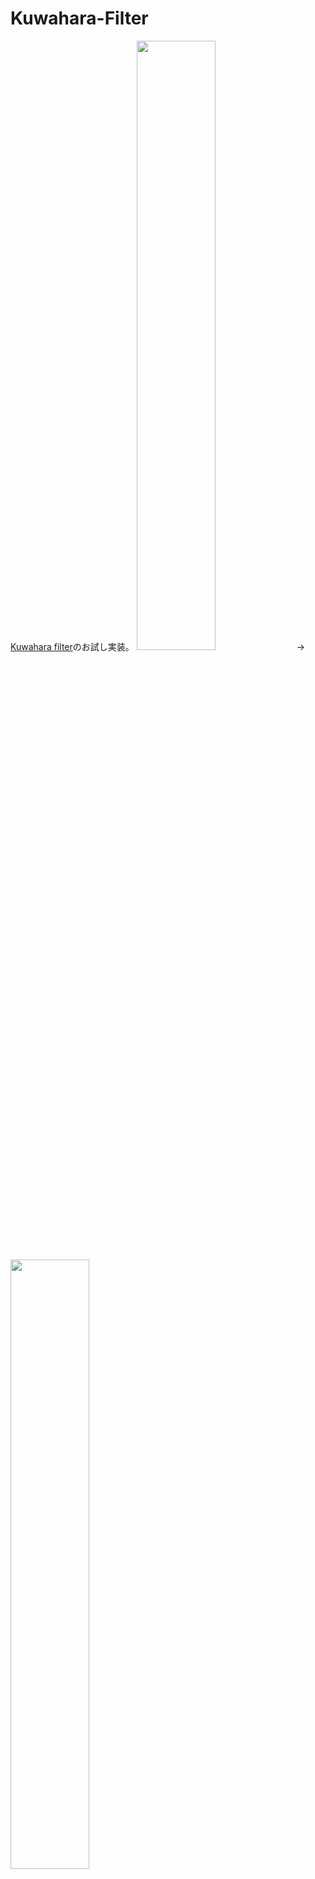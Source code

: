 # Kuwahara-Filter
[Kuwahara filter](https://en.wikipedia.org/wiki/Kuwahara_filter)のお試し実装。
<img src="https://user-images.githubusercontent.com/37477845/99142007-3cae4000-2694-11eb-986f-39eb004aa628.png" width="50%"> → <img src="https://user-images.githubusercontent.com/37477845/99142008-420b8a80-2694-11eb-9f34-64ea78942bd2.png" width="50%">

# Requirement 
* OpenCV 3.4.2 or later

# Demo
デモの実行方法は以下です。
```bash
python sample.py
```
# Author
高橋かずひと(https://twitter.com/KzhtTkhs)
 
# License 
Kuwahara-Filter is under [MIT license](https://en.wikipedia.org/wiki/MIT_License).
